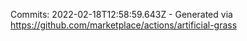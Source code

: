 Commits: 2022-02-18T12:58:59.643Z - Generated via https://github.com/marketplace/actions/artificial-grass
<br>
